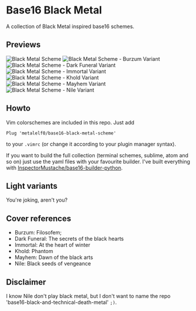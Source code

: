 Base16 Black Metal
===

A collection of Black Metal inspired base16 schemes.

Previews
---

![Black Metal Scheme](images/base16-black-metal.png "Black metal scheme")
![Black Metal Scheme - Burzum Variant](images/base16-black-metal-burzum.png "Black metal scheme - Burzum Variant")
![Black Metal Scheme - Dark Funeral Variant](images/base16-black-metal-dark-funeral.png "Black metal scheme - Dark Funeral Variant")
![Black Metal Scheme - Immortal Variant](images/base16-black-metal-immortal.png "Black metal scheme - Immortal Variant")
![Black Metal Scheme - Khold Variant](images/base16-black-metal-khold.png "Black metal scheme - Khold Variant")
![Black Metal Scheme - Mayhem Variant](images/base16-black-metal-mayhem.png "Black metal scheme - Mayhem Variant")
![Black Metal Scheme - Nile Variant](images/base16-black-metal-nile.png "Black metal scheme - Nile Variant")

Howto
---

Vim colorschemes are included in this repo. Just add

```
Plug 'metalelf0/base16-black-metal-scheme'
```

to your `.vimrc` (or change it according to your plugin manager syntax).

If you want to build the full collection (terminal schemes, sublime, atom and so on) just use the yaml files with your favourite builder. I've built everything with [InspectorMustache/base16-builder-python](https://github.com/InspectorMustache/base16-builder-python).

Light variants
---

You're joking, aren't you?

Cover references
---

* Burzum: Filosofem;
* Dark Funeral: The secrets of the black hearts
* Immortal: At the heart of winter
* Khold: Phantom
* Mayhem: Dawn of the black arts 
* Nile: Black seeds of vengeance

Disclaimer
---

I know Nile don't play black metal, but I don't want to name the repo 'base16-black-and-technical-death-metal' `;)`.


